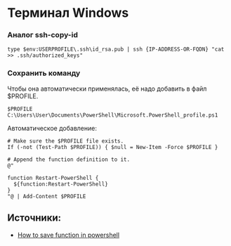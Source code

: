 # Терминал Windows

### Аналог ssh-copy-id

```shell
type $env:USERPROFILE\.ssh\id_rsa.pub | ssh {IP-ADDRESS-OR-FQDN} "cat >> .ssh/authorized_keys"
```

### Сохранить команду

Чтобы она автоматически применялась, её надо добавить в файл $PROFILE.

```shell
$PROFILE
C:\Users\User\Documents\PowerShell\Microsoft.PowerShell_profile.ps1
```

Автоматическое добавление:

```shell
# Make sure the $PROFILE file exists.
If (-not (Test-Path $PROFILE)) { $null = New-Item -Force $PROFILE }

# Append the function definition to it.
@"

function Restart-PowerShell { 
  ${function:Restart-PowerShell}
}
"@ | Add-Content $PROFILE
```

## Источники:

* [How to save function in powershell](https://stackoverflow.com/questions/69725081/how-to-save-function-in-powershell)
